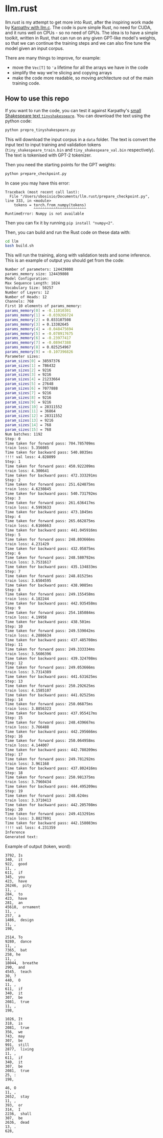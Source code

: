 # llm.rust

llm.rust is my attempt to get more into Rust, after the inspiring work made by [Karpathy with llm.c](https://github.com/karpathy/llm.c). The code is pure simple Rust, no need for CUDA, and it runs well on CPUs - so no need of GPUs. The idea is to have a simple toolkit, written in Rust, that can run on any given GPT-like model's weights, so that we can continue the training steps and we can also fine tune the model given an input corpus.

There are many things to improve, for example:
- move the `Vec[T]` to `'a` lifetime for all the arrays we have in the code
- simplify the way we're slicing and copying arrays
- make the code more readable, so moving architecture out of the main training code.

## How to use this repo

If you want to run the code, you can test it against Karpathy's [small Shakespeare text `tinyshakespeare`](https://raw.githubusercontent.com/karpathy/char-rnn/master/data/tinyshakespeare/input.txt). You can download the text using the python code:
```bash
python prepro_tinyshakespeare.py
```
This will download the input corpus in a `data` folder. The text is convert the input text to input training and validation tokens (`tiny_shakespeare_train.bin` and `tiny_shakespeare_val.bin` respectively). The text is tokenised with GPT-2 tokenizer.

Then you need the starting points for the GPT weights: 
```bash 
python prepare_checkpoint.py 
```

In case you may have this error: 
```
Traceback (most recent call last):
  File "/Users/sbosisio/Documents/llm.rust/prepare_checkpoint.py", line 333, in <module>
    tokens = torch.from_numpy(tokens)
             ^^^^^^^^^^^^^^^^^^^^^^^^
RuntimeError: Numpy is not available
```
Then you can fix it by running `pip install "numpy<2"`. 


Then, you can build and run the Rust code on these data with:
```bash
cd llm
bash build.sh
```

This will run the training, along with validation tests and some inference. This is an example of output you should get from the code:
```bash
Number of parameters: 124439808
params_memory size: 124439808
Model Configuration:
Max Sequence Length: 1024
Vocabulary Size: 50257
Number of Layers: 12
Number of Heads: 12
Channels: 768
First 10 elements of params_memory:
params_memory[0] = -0.11010301
params_memory[1] = -0.039266724
params_memory[2] = 0.033107508
params_memory[3] = 0.13382645
params_memory[4] = -0.048475694
params_memory[5] = -0.078917675
params_memory[6] = -0.23977417
params_memory[7] = -0.08947388
params_memory[8] = 0.025254967
params_memory[9] = -0.107396826
Parameter sizes:
param_sizes[0] = 38597376
param_sizes[1] = 786432
param_sizes[2] = 9216
param_sizes[3] = 9216
param_sizes[4] = 21233664
param_sizes[5] = 27648
param_sizes[6] = 7077888
param_sizes[7] = 9216
param_sizes[8] = 9216
param_sizes[9] = 9216
param_sizes[10] = 28311552
param_sizes[11] = 36864
param_sizes[12] = 28311552
param_sizes[13] = 9216
param_sizes[14] = 768
param_sizes[15] = 768
Num batches: 1192
Step: 0
Time taken for forward pass: 704.785709ms
train loss: 5.356085
Time taken for backward pass: 540.8035ms
!!!! val loss: 4.828099
Step: 1
Time taken for forward pass: 450.922209ms
train loss: 4.300641
Time taken for backward pass: 472.333291ms
Step: 2
Time taken for forward pass: 251.624875ms
train loss: 4.6230845
Time taken for backward pass: 540.731792ms
Step: 3
Time taken for forward pass: 261.636417ms
train loss: 4.5993633
Time taken for backward pass: 473.1045ms
Step: 4
Time taken for forward pass: 265.662875ms
train loss: 4.6166663
Time taken for backward pass: 441.045916ms
Step: 5
Time taken for forward pass: 248.803666ms
train loss: 4.231429
Time taken for backward pass: 432.05875ms
Step: 6
Time taken for forward pass: 248.580792ms
train loss: 3.7531617
Time taken for backward pass: 435.134833ms
Step: 7
Time taken for forward pass: 248.81525ms
train loss: 3.6504595
Time taken for backward pass: 438.9085ms
Step: 8
Time taken for forward pass: 249.155458ms
train loss: 4.182244
Time taken for backward pass: 442.935458ms
Step: 9
Time taken for forward pass: 254.185084ms
train loss: 4.19958
Time taken for backward pass: 438.501ms
Step: 10
Time taken for forward pass: 249.539042ms
train loss: 4.2886634
Time taken for backward pass: 437.485708ms
Step: 11
Time taken for forward pass: 249.333334ms
train loss: 3.5606396
Time taken for backward pass: 439.324708ms
Step: 12
Time taken for forward pass: 249.053666ms
train loss: 3.7314389
Time taken for backward pass: 441.631625ms
Step: 13
Time taken for forward pass: 250.292625ms
train loss: 4.1585107
Time taken for backward pass: 441.02525ms
Step: 14
Time taken for forward pass: 250.06875ms
train loss: 3.8856323
Time taken for backward pass: 437.955417ms
Step: 15
Time taken for forward pass: 248.439667ms
train loss: 3.766488
Time taken for backward pass: 442.295666ms
Step: 16
Time taken for forward pass: 250.064958ms
train loss: 4.144007
Time taken for backward pass: 442.780209ms
Step: 17
Time taken for forward pass: 249.781292ms
train loss: 3.961168
Time taken for backward pass: 437.802416ms
Step: 18
Time taken for forward pass: 250.981375ms
train loss: 3.7960434
Time taken for backward pass: 444.495209ms
Step: 19
Time taken for forward pass: 248.624ms
train loss: 3.3710413
Time taken for backward pass: 442.205708ms
Step: 20
Time taken for forward pass: 249.413291ms
train loss: 3.8827891
Time taken for backward pass: 442.158083ms
!!!! val loss: 4.231359
Inference
Generated text:
```

Example of output (token, word):

```
3792, Is
340,  it
922,  good
11, ,
611,  if
345,  you
423,  have
26246,  pity
11, ,
284,  to
423,  have
281,  an
45618,  ornament
11, ,
257,  a
1486,  design
11, ,
198,

2514, To
9280,  dance
11, ,
7365,  bat
258, he
11, ,
18044,  breathe
290,  and
4545,  teach
30, ?
440,  O
11, ,
611,  if
340,  it
307,  be
2081,  true
11, ,
198,

1026, It
318,  is
2081,  true
356,  we
743,  may
307,  be
991,  still
2877,  living
11, ,
611,  if
340,  it
307,  be
2081,  true
25, :
198,

46, O
11, ,
2652,  stay
11, ,
393,  or
314,  I
2236,  shall
307,  be
2636,  dead
13, .
628,
```